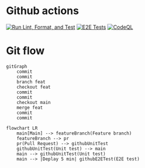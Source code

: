 # Github actions

[![Run Lint, Format, and Test](https://github.com/juanjosenavarro13/frontend-juanjosenavarroes/actions/workflows/CI.yml/badge.svg)](https://github.com/juanjosenavarro13/frontend-juanjosenavarroes/actions/workflows/CI.yml)
[![E2E Tests](https://github.com/juanjosenavarro13/frontend-juanjosenavarroes/actions/workflows/E2E.yml/badge.svg?branch=main)](https://github.com/juanjosenavarro13/frontend-juanjosenavarroes/actions/workflows/E2E.yml)
[![CodeQL](https://github.com/juanjosenavarro13/frontend-juanjosenavarroes/actions/workflows/codeQL.yml/badge.svg)](https://github.com/juanjosenavarro13/frontend-juanjosenavarroes/actions/workflows/codeQL.yml)

# Git flow

```mermaid
gitGraph
    commit
    commit
    branch feat
    checkout feat
    commit
    commit
    checkout main
    merge feat
    commit
    commit
```

```mermaid
flowchart LR
    main[Main] --> featureBranch(Feature branch)
    featureBranch --> pr
    pr(Pull Request) --> githubUnitTest
    githubUnitTest(Unit test) --> main
    main --> githubUnitTest(Unit test)
    main --> |Deplay 5 min| githubE2ETest(E2E test)

```
